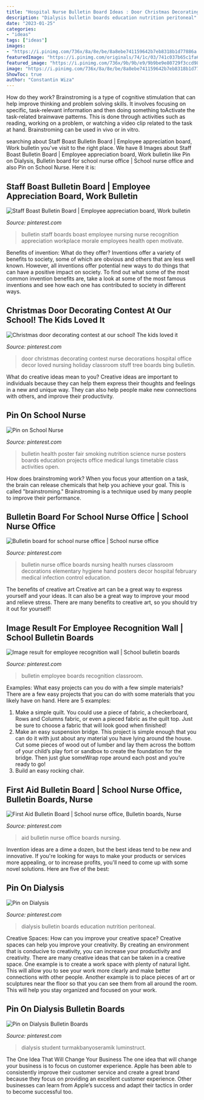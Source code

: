 ```yaml
---
title: "Hospital Nurse Bulletin Board Ideas : Door Christmas Decorating Contest Nurse Decorations Hospital Office Decor Loved Nursing Holiday Classroom Stuff Tree Boards Bing Bulletin"
description: "Dialysis bulletin boards education nutrition peritoneal"
date: "2023-01-25"
categories:
- "ideas"
tags: ["ideas"]
images:
- "https://i.pinimg.com/736x/8a/8e/be/8a8ebe741159642b7eb8318b1d77886a.jpg"
featuredImage: "https://i.pinimg.com/originals/74/1c/03/741c037b65c1fa6f537851fb98b22655.jpg"
featured_image: "https://i.pinimg.com/736x/9b/9b/e9/9b9be9e80729f3ccd987675fecbc0fb7.jpg"
image: "https://i.pinimg.com/736x/8a/8e/be/8a8ebe741159642b7eb8318b1d77886a.jpg"
ShowToc: true
author: "Constantin Wiza"
---
```



How do they work?
Brainstroming is a type of cognitive stimulation that can help improve thinking and problem solving skills. It involves focusing on specific, task-relevant information and then doing something toActivate the task-related brainwave patterns. This is done through activities such as reading, working on a problem, or watching a video clip related to the task at hand. Brainstroming can be used in vivo or in vitro.

	

		
searching about Staff Boast Bulletin Board | Employee appreciation board, Work bulletin you've visit to the right place. We have 8 Images about Staff Boast Bulletin Board | Employee appreciation board, Work bulletin like Pin on Dialysis, Bulletin board for school nurse office | School nurse office and also Pin on School Nurse. Here it is:
		
    
## Staff Boast Bulletin Board | Employee Appreciation Board, Work Bulletin

<img loading=lazy src="https://i.pinimg.com/736x/9b/9b/e9/9b9be9e80729f3ccd987675fecbc0fb7.jpg" onerror="this.onerror=null;this.src='https://tse3.mm.bing.net/th?id=OIP.HSDGx8IJGAiRBIzLqwT7FgHaJ3&amp;pid=15.1';" alt="Staff Boast Bulletin Board | Employee appreciation board, Work bulletin">

_Source: pinterest.com_

>bulletin staff boards boast employee nursing nurse recognition appreciation workplace morale employees health open motivate. 

	

Benefits of invention: What do they offer?
Inventions offer a variety of benefits to society, some of which are obvious and others that are less well known. However, all inventions offer potential new ways to do things that can have a positive impact on society. To find out what some of the most common invention benefits are, take a look at some of the most famous inventions and see how each one has contributed to society in different ways.

    
## Christmas Door Decorating Contest At Our School! The Kids Loved It

<img loading=lazy src="https://i.pinimg.com/736x/32/aa/86/32aa86188541582e7687e46947858f54--christmas-door-decorating-contest-nurse-stuff.jpg" onerror="this.onerror=null;this.src='https://tse3.mm.bing.net/th?id=OIP.k-NoGuqCmjFsdvYkRPUumQHaJ3&amp;pid=15.1';" alt="Christmas door decorating contest at our school! The kids loved it">

_Source: pinterest.com_

>door christmas decorating contest nurse decorations hospital office decor loved nursing holiday classroom stuff tree boards bing bulletin. 

	

What do creative ideas mean to you?
Creative ideas are important to individuals because they can help them express their thoughts and feelings in a new and unique way. They can also help people make new connections with others, and improve their productivity.

    
## Pin On School Nurse

<img loading=lazy src="https://i.pinimg.com/originals/da/c8/05/dac80511d0591445280e89a6c72332e6.jpg" onerror="this.onerror=null;this.src='https://tse1.mm.bing.net/th?id=OIP.BL5U6Tvp5QzUSVMAShADgwHaJ4&amp;pid=15.1';" alt="Pin on School Nurse">

_Source: pinterest.com_

>bulletin health poster fair smoking nutrition science nurse posters boards education projects office medical lungs timetable class activities open. 

	

How does brainstroming work?
When you focus your attention on a task, the brain can release chemicals that help you achieve your goal. This is called "brainstroming." Brainstroming is a technique used by many people to improve their performance.

    
## Bulletin Board For School Nurse Office | School Nurse Office

<img loading=lazy src="https://i.pinimg.com/originals/74/1c/03/741c037b65c1fa6f537851fb98b22655.jpg" onerror="this.onerror=null;this.src='https://tse3.mm.bing.net/th?id=OIP.iifCB7nP7xnEQ5Jb5KQ0LQHaJ4&amp;pid=15.1';" alt="Bulletin board for school nurse office | School nurse office">

_Source: pinterest.com_

>bulletin nurse office boards nursing health nurses classroom decorations elementary hygiene hand posters decor hospital february medical infection control education. 

	

The benefits of creative art
Creative art can be a great way to express yourself and your ideas. It can also be a great way to improve your mood and relieve stress. There are many benefits to creative art, so you should try it out for yourself!

    
## Image Result For Employee Recognition Wall | School Bulletin Boards

<img loading=lazy src="https://i.pinimg.com/736x/8a/8e/be/8a8ebe741159642b7eb8318b1d77886a.jpg" onerror="this.onerror=null;this.src='https://tse1.mm.bing.net/th?id=OIP.VR9j7mtdlkaln2QXAS0HgAHaJ3&amp;pid=15.1';" alt="Image result for employee recognition wall | School bulletin boards">

_Source: pinterest.com_

>bulletin employee boards recognition classroom. 

	

Examples: What easy projects can you do with a few simple materials?
There are a few easy projects that you can do with some materials that you likely have on hand. Here are 5 examples:
1. Make a simple quilt. You could use a piece of fabric, a checkerboard, Rows and Columns fabric, or even a pieced fabric as the quilt top. Just be sure to choose a fabric that will look good when finished! 
2. Make an easy suspension bridge. This project is simple enough that you can do it with just about any material you have lying around the house. Cut some pieces of wood out of lumber and lay them across the bottom of your child’s play fort or sandbox to create the foundation for the bridge. Then just glue someWrap rope around each post and you’re ready to go! 
3. Build an easy rocking chair.

    
## First Aid Bulletin Board | School Nurse Office, Bulletin Boards, Nurse

<img loading=lazy src="https://i.pinimg.com/736x/8b/bd/9e/8bbd9e70be89890feb0a8bcd46058d81--school-nursing-health-class.jpg" onerror="this.onerror=null;this.src='https://tse2.mm.bing.net/th?id=OIP.Px4yMZ3C0ZO6qBcTzCU8vgHaFj&amp;pid=15.1';" alt="First Aid Bulletin Board | School nurse office, Bulletin boards, Nurse">

_Source: pinterest.com_

>aid bulletin nurse office boards nursing. 

	

Invention ideas are a dime a dozen, but the best ideas tend to be new and innovative. If you're looking for ways to make your products or services more appealing, or to increase profits, you'll need to come up with some novel solutions. Here are five of the best: 

    
## Pin On Dialysis

<img loading=lazy src="https://i.pinimg.com/736x/67/06/29/670629b52012b5cc484595b425c033b7.jpg" onerror="this.onerror=null;this.src='https://tse2.mm.bing.net/th?id=OIP.8bZv2yqHe6ClU9GTGnI6VgHaMS&amp;pid=15.1';" alt="Pin on Dialysis">

_Source: pinterest.com_

>dialysis bulletin boards education nutrition peritoneal. 

	

Creative Spaces: How can you improve your creative space?
Creative spaces can help you improve your creativity. By creating an environment that is conducive to creativity, you can increase your productivity and creativity. There are many creative ideas that can be taken in a creative space. One example is to create a work space with plenty of natural light. This will allow you to see your work more clearly and make better connections with other people. Another example is to place pieces of art or sculptures near the floor so that you can see them from all around the room. This will help you stay organized and focused on your work.

    
## Pin On Dialysis Bulletin Boards

<img loading=lazy src="https://i.pinimg.com/736x/e9/dd/5e/e9dd5ef3d386bd76168103e381ad2f26.jpg" onerror="this.onerror=null;this.src='https://tse4.mm.bing.net/th?id=OIP.y0-da3J5M6uSYESydO3B5QHaJ3&amp;pid=15.1';" alt="Pin on Dialysis Bulletin Boards">

_Source: pinterest.com_

>dialysis student turmakbanyoseramik luminstruct. 

	

The One Idea That Will Change Your Business
The one idea that will change your business is to focus on customer experience. Apple has been able to consistently improve their customer service and create a great brand because they focus on providing an excellent customer experience. Other businesses can learn from Apple’s success and adapt their tactics in order to become successful too.

